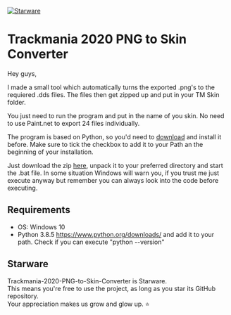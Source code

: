 [![Starware](https://img.shields.io/badge/Starware-⭐-black?labelColor=f9b00d)](https://github.com/zepfietje/starware)
# Trackmania 2020 PNG to Skin Converter

Hey guys,

I made a small tool which automatically turns the exported .png's to the requiered .dds files. 
The files then get zipped up and put in your TM Skin folder. 

You just need to run the program and put in the name of you skin. 
No need to use Paint.net to export 24 files individually. 

The program is based on Python, so you'd need to [download](https://www.python.org/downloads/) and install it before. 
Make sure to tick the checkbox to add it to your Path an the beginning of your installation. 

Just download the zip [here](https://github.com/pauli2406/Trackmania-2020-PNG-to-Skin-Converter/releases/tag/1.0.0), unpack it to your preferred directory and start the .bat file.
In some situation Windows will warn you, if you trust me just execute anyway but remember you can always look into the code before executing.

## Requirements
- OS: Windows 10
- Python 3.8.5 https://www.python.org/downloads/ and add it to your path. Check if you can execute "python --version"

## Starware

Trackmania-2020-PNG-to-Skin-Converter is Starware.  
This means you're free to use the project, as long as you star its GitHub repository.  
Your appreciation makes us grow and glow up. ⭐
